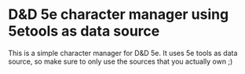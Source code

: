 # D&D 5e character manager using 5etools as data source
This is a simple character manager for D&D 5e. It uses 5e tools as data source, so make sure to only use the sources that you actually own ;)
